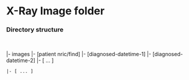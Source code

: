 # X-Ray Image folder 
### Directory structure

<br>

|- images
	|- [patient nric/find]
		|- [diagnosed-datetime-1]
		|- [diagnosed-datetime-2]
		|- [ ... ]

	|- [ ... ]
